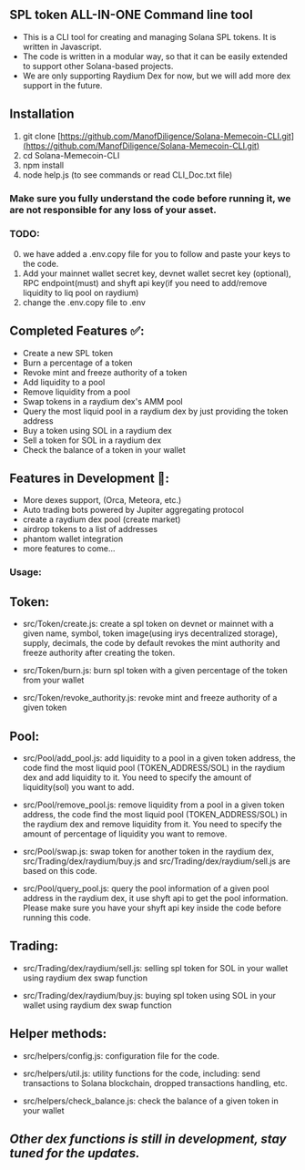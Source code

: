 ## SPL token ALL-IN-ONE Command line tool

- This is a CLI tool for creating and managing Solana SPL tokens. It is written in Javascript.
- The code is written in a modular way, so that it can be easily extended to support other Solana-based projects.
- We are only supporting Raydium Dex for now, but we will add more dex support in the future.
  
## Installation
1. git clone [https://github.com/ManofDiligence/Solana-Memecoin-CLI.git](https://github.com/ManofDiligence/Solana-Memecoin-CLI.git)
2. cd Solana-Memecoin-CLI
3. npm install
4. node help.js (to see commands or read CLI_Doc.txt file)

### Make sure you fully understand the code before running it, we are not responsible for any loss of your asset.

### TODO:
0. we have added a .env.copy file for you to follow and paste your keys to the code.
1. Add your mainnet wallet secret key, devnet wallet secret key (optional), RPC endpoint(must) and shyft api key(if you need to add/remove liquidity to liq pool on raydium)
2. change the .env.copy file to .env
## Completed Features ✅:

- Create a new SPL token
- Burn a percentage of a token
- Revoke mint and freeze authority of a token
- Add liquidity to a pool
- Remove liquidity from a pool
- Swap tokens in a raydium dex's AMM pool
- Query the most liquid pool in a raydium dex by just providing the token address
- Buy a token using SOL in a raydium dex
- Sell a token for SOL in a raydium dex
- Check the balance of a token in your wallet

## Features in Development 🚧:

- More dexes support, (Orca, Meteora, etc.)
- Auto trading bots powered by Jupiter aggregating protocol
- create a raydium dex pool (create market)
- airdrop tokens to a list of addresses
- phantom wallet integration
- more features to come...

### Usage:

## Token:

- src/Token/create.js: create a spl token on devnet or mainnet with a given name, symbol, token image(using irys decentralized storage), supply, decimals, the code by default revokes the mint authority and freeze authority after creating the token.

- src/Token/burn.js: burn spl token with a given percentage of the token from your wallet

- src/Token/revoke_authority.js: revoke mint and freeze authority of a given token

## Pool:

- src/Pool/add_pool.js: add liquidity to a pool in a given token address, the code find the most liquid pool (TOKEN_ADDRESS/SOL) in the raydium dex and add liquidity to it. You need to specify the amount of liquidity(sol) you want to add.

- src/Pool/remove_pool.js: remove liquidity from a pool in a given token address, the code find the most liquid pool (TOKEN_ADDRESS/SOL) in the raydium dex and remove liquidity from it. You need to specify the amount of percentage of liquidity you want to remove.

- src/Pool/swap.js: swap token for another token in the raydium dex, src/Trading/dex/raydium/buy.js and src/Trading/dex/raydium/sell.js are based on this code.

- src/Pool/query_pool.js: query the pool information of a given pool address in the raydium dex, it use shyft api to get the pool information. Please make sure you have your shyft api key inside the code before running this code.

## Trading:

- src/Trading/dex/raydium/sell.js: selling spl token for SOL in your wallet using raydium dex swap function

- src/Trading/dex/raydium/buy.js: buying spl token using SOL in your wallet using raydium dex swap function

## Helper methods:

- src/helpers/config.js: configuration file for the code.

- src/helpers/util.js: utility functions for the code, including: send transactions to Solana blockchain, dropped transactions handling, etc.

- src/helpers/check_balance.js: check the balance of a given token in your wallet

## ***Other dex functions is still in development, stay tuned for the updates.***
